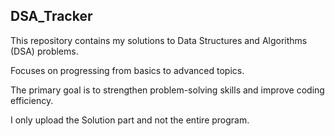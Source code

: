 ## DSA_Tracker

 This repository contains my solutions to Data Structures and Algorithms (DSA) problems.

 Focuses on progressing from basics to advanced topics.

 The primary goal is to strengthen problem-solving skills and improve coding efficiency.

 I only upload the Solution part and not the entire program.
